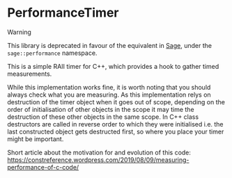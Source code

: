 # PerformanceTimer

> [!WARNING]
> This library is deprecated in favour of the equivalent in [Sage](https://github.com/pmann84/Sage), under the `sage::performance` namespace. 

This is a simple RAII timer for C++, which provides a hook to gather timed measurements.

While this implementation works fine, it is worth noting that you should always check what you are measuring. As this implementation relys on destruction of the timer object when it goes out of scope, depending on the order of initialisation of other objects in the scope it may time the destruction of these other objects in the same scope. 
In C++ class destructors are called in reverse order to which they were initialised i.e. the last constructed object gets destructed first, so where you place your timer might be important.

Short article about the motivation for and evolution of this code:
https://constreference.wordpress.com/2019/08/09/measuring-performance-of-c-code/
